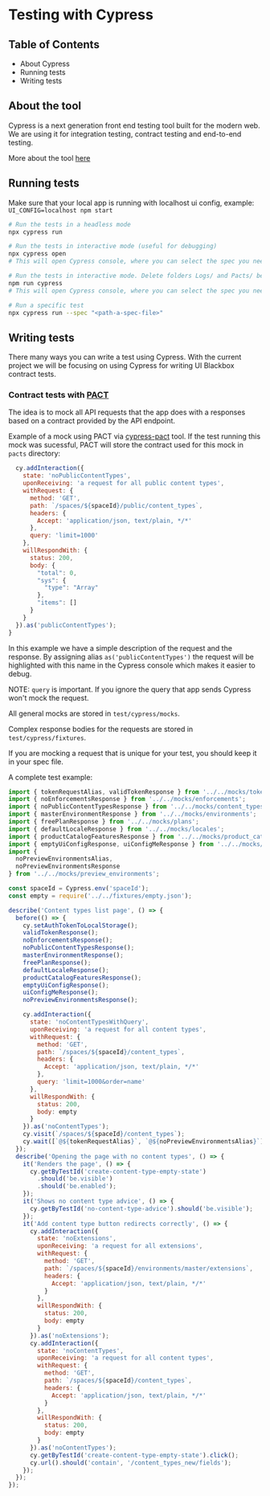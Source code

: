 # Testing with Cypress

## Table of Contents

- About Cypress
- Running tests
- Writing tests

## About the tool

Cypress is a next generation front end testing tool built for the modern web.
We are using it for integration testing, contract testing and end-to-end testing.

More about the tool [here](https://docs.cypress.io/guides/overview/why-cypress.html#In-a-nutshell)

## Running tests

Make sure that your local app is running with localhost ui config, example: `UI_CONFIG=localhost npm start`

```bash
# Run the tests in a headless mode
npx cypress run
```

```bash
# Run the tests in interactive mode (useful for debugging)
npx cypress open
# This will open Cypress console, where you can select the spec you need
```

```bash
# Run the tests in interactive mode. Delete folders Logs/ and Pacts/ before running.
npm run cypress
# This will open Cypress console, where you can select the spec you need. Folders logs/ and pacts/ will be deleted (we use pactfileWriteMode: ‘merge’ and any existing pacts should be deleted before running the tests).
```

```bash
# Run a specific test
npx cypress run --spec "<path-a-spec-file>"
```

## Writing tests

There many ways you can write a test using Cypress. With the current project we will be focusing on using Cypress for writing UI Blackbox contract tests.

### Contract tests with [PACT](https://docs.pact.io/)

The idea is to mock all API requests that the app does with a responses based on a contract provided by the API endpoint.

Example of a mock using PACT via [cypress-pact](https://github.com/contentful/cypress-pact) tool. If the test running this mock was sucessful, PACT will store the contract used for this mock in `pacts` directory:

```javascript
  cy.addInteraction({
    state: 'noPublicContentTypes',
    uponReceiving: 'a request for all public content types',
    withRequest: {
      method: 'GET',
      path: `/spaces/${spaceId}/public/content_types`,
      headers: {
        Accept: 'application/json, text/plain, */*'
      },
      query: 'limit=1000'
    },
    willRespondWith: {
      status: 200,
      body: {
        "total": 0,
        "sys": {
          "type": "Array"
        },
        "items": []
      }
    }
  }).as('publicContentTypes');
}
```

In this example we have a simple description of the request and the response. By assigning alias `as('publicContentTypes')` the request will be highlighted with this name in the Cypress console which makes it easier to debug.

NOTE: `query` is important. If you ignore the query that app sends Cypress won't mock the request.

All general mocks are stored in `test/cypress/mocks`.

Complex response bodies for the requests are stored in `test/cypress/fixtures`.

If you are mocking a request that is unique for your test, you should keep it in your spec file.

A complete test example:

```javascript
import { tokenRequestAlias, validTokenResponse } from '../../mocks/token';
import { noEnforcementsResponse } from '../../mocks/enforcements';
import { noPublicContentTypesResponse } from '../../mocks/content_types';
import { masterEnvironmentResponse } from '../../mocks/environments';
import { freePlanResponse } from '../../mocks/plans';
import { defaultLocaleResponse } from '../../mocks/locales';
import { productCatalogFeaturesResponse } from '../../mocks/product_catalog_features';
import { emptyUiConfigResponse, uiConfigMeResponse } from '../../mocks/ui_config';
import {
  noPreviewEnvironmentsAlias,
  noPreviewEnvironmentsResponse
} from '../../mocks/preview_environments';

const spaceId = Cypress.env('spaceId');
const empty = require('../../fixtures/empty.json');

describe('Content types list page', () => {
  before(() => {
    cy.setAuthTokenToLocalStorage();
    validTokenResponse();
    noEnforcementsResponse();
    noPublicContentTypesResponse();
    masterEnvironmentResponse();
    freePlanResponse();
    defaultLocaleResponse();
    productCatalogFeaturesResponse();
    emptyUiConfigResponse();
    uiConfigMeResponse();
    noPreviewEnvironmentsResponse();

    cy.addInteraction({
      state: 'noContentTypesWithQuery',
      uponReceiving: 'a request for all content types',
      withRequest: {
        method: 'GET',
        path: `/spaces/${spaceId}/content_types`,
        headers: {
          Accept: 'application/json, text/plain, */*'
        },
        query: 'limit=1000&order=name'
      },
      willRespondWith: {
        status: 200,
        body: empty
      }
    }).as('noContentTypes');
    cy.visit(`/spaces/${spaceId}/content_types`);
    cy.wait([`@${tokenRequestAlias}`, `@${noPreviewEnvironmentsAlias}`]);
  });
  describe('Opening the page with no content types', () => {
    it('Renders the page', () => {
      cy.getByTestId('create-content-type-empty-state')
        .should('be.visible')
        .should('be.enabled');
    });
    it('Shows no content type advice', () => {
      cy.getByTestId('no-content-type-advice').should('be.visible');
    });
    it('Add content type button redirects correctly', () => {
      cy.addInteraction({
        state: 'noExtensions',
        uponReceiving: 'a request for all extensions',
        withRequest: {
          method: 'GET',
          path: `/spaces/${spaceId}/environments/master/extensions`,
          headers: {
            Accept: 'application/json, text/plain, */*'
          }
        },
        willRespondWith: {
          status: 200,
          body: empty
        }
      }).as('noExtensions');
      cy.addInteraction({
        state: 'noContentTypes',
        uponReceiving: 'a request for all content types',
        withRequest: {
          method: 'GET',
          path: `/spaces/${spaceId}/content_types`,
          headers: {
            Accept: 'application/json, text/plain, */*'
          }
        },
        willRespondWith: {
          status: 200,
          body: empty
        }
      }).as('noContentTypes');
      cy.getByTestId('create-content-type-empty-state').click();
      cy.url().should('contain', '/content_types_new/fields');
    });
  });
});
```
